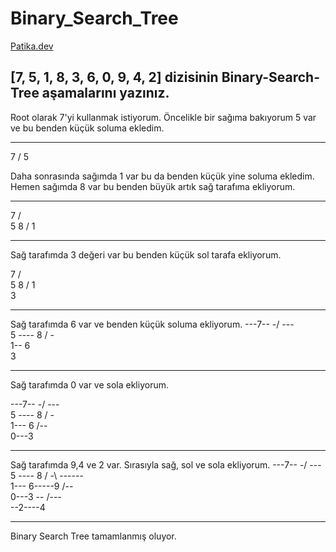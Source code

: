 # Binary_Search_Tree
[Patika.dev](https://www.patika.dev/tr)

##  [7, 5, 1, 8, 3, 6, 0, 9, 4, 2] dizisinin Binary-Search-Tree aşamalarını yazınız.

Root olarak 7'yi kullanmak istiyorum.
Öncelikle bir sağıma bakıyorum 5 var ve bu benden küçük soluma ekledim. 

   

------------

   7
  /
 5
 
 
Daha sonrasında sağımda 1 var bu da benden küçük yine soluma ekledim. Hemen sağımda 8 var bu benden büyük artık sağ tarafıma ekliyorum.

------------


7
/  \
5    8
/
1

------------


Sağ tarafımda 3 değeri var bu benden küçük sol tarafa ekliyorum.

7
/  \
5    8
/
1
\
3

------------

Sağ tarafımda 6 var ve benden küçük soluma ekliyorum.
---7--
-/  --- \
5  ----  8
/ -\
1-- 6
\
3

------------


Sağ tarafımda 0 var ve sola ekliyorum.

---7--
-/  --- \
5  ----  8
/ -\
1--- 6
/--\
0---3

------------

Sağ tarafımda  9,4 ve 2 var. Sırasıyla sağ, sol ve sola ekliyorum.
---7--
-/  --- \
5  ----  8
/ -\ ------\
1--- 6-----9
/--\
0---3
--  /---\
  --2----4
  
  

------------

Binary Search Tree tamamlanmış oluyor.

